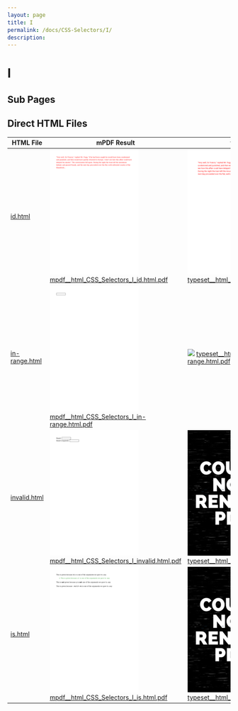 ```yaml
---
layout: page
title: I
permalink: /docs/CSS-Selectors/I/
description: 
---
```


# I

## Sub Pages


## Direct HTML Files

| HTML File | mPDF Result | typeset.sh Result | PDFreactor Result |
|---------|---------|---------|---------|
| [id.html](/html/CSS%20Selectors/I/id.html) | ![](mpdf__html_CSS_Selectors_I_id.html.png) [mpdf__html_CSS_Selectors_I_id.html.pdf](mpdf__html_CSS_Selectors_I_id.html.pdf) | ![](typeset__html_CSS_Selectors_I_id.html.png) [typeset__html_CSS_Selectors_I_id.html.pdf](typeset__html_CSS_Selectors_I_id.html.pdf) | ![](pdfreactor__html_CSS_Selectors_I_id.html.png) [pdfreactor__html_CSS_Selectors_I_id.html.pdf](pdfreactor__html_CSS_Selectors_I_id.html.pdf) |
| [in-range.html](/html/CSS%20Selectors/I/in-range.html) | ![](mpdf__html_CSS_Selectors_I_in-range.html.png) [mpdf__html_CSS_Selectors_I_in-range.html.pdf](mpdf__html_CSS_Selectors_I_in-range.html.pdf) | ![](typeset__html_CSS_Selectors_I_in-range.html.png) [typeset__html_CSS_Selectors_I_in-range.html.pdf](typeset__html_CSS_Selectors_I_in-range.html.pdf) | ![](pdfreactor__html_CSS_Selectors_I_in-range.html.png) [pdfreactor__html_CSS_Selectors_I_in-range.html.pdf](pdfreactor__html_CSS_Selectors_I_in-range.html.pdf) |
| [invalid.html](/html/CSS%20Selectors/I/invalid.html) | ![](mpdf__html_CSS_Selectors_I_invalid.html.png) [mpdf__html_CSS_Selectors_I_invalid.html.pdf](mpdf__html_CSS_Selectors_I_invalid.html.pdf) | ![](typeset__html_CSS_Selectors_I_invalid.html.png) [typeset__html_CSS_Selectors_I_invalid.html.pdf](typeset__html_CSS_Selectors_I_invalid.html.pdf) | ![](pdfreactor__html_CSS_Selectors_I_invalid.html.png) [pdfreactor__html_CSS_Selectors_I_invalid.html.pdf](pdfreactor__html_CSS_Selectors_I_invalid.html.pdf) |
| [is.html](/html/CSS%20Selectors/I/is.html) | ![](mpdf__html_CSS_Selectors_I_is.html.png) [mpdf__html_CSS_Selectors_I_is.html.pdf](mpdf__html_CSS_Selectors_I_is.html.pdf) | ![](typeset__html_CSS_Selectors_I_is.html.png) [typeset__html_CSS_Selectors_I_is.html.pdf](typeset__html_CSS_Selectors_I_is.html.pdf) | ![](pdfreactor__html_CSS_Selectors_I_is.html.png) [pdfreactor__html_CSS_Selectors_I_is.html.pdf](pdfreactor__html_CSS_Selectors_I_is.html.pdf) |
